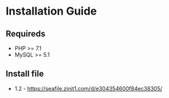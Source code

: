 # Installation Guide #

## Requireds ##
* PHP >= 7.1
* MySQL >= 5.1

## Install file ##
* 1.2 - https://seafile.zinit1.com/d/e304354600f84ec38305/ 